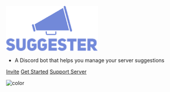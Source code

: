 ![Suggester Logo](/images/coverpageLogo.png)

- A Discord bot that helps you manage your server suggestions

[Invite](https://discordapp.com/oauth2/authorize?client_id=564426594144354315&scope=bot&permissions=805694544)
[Get Started](getting-started.md)
[Support Server](https://discord.gg/G5pEdUp)

<!-- background color -->

![color](#7289da)
